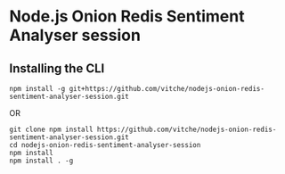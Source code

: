# Node.js Onion Redis Sentiment Analyser session
## Installing the CLI
```shell
npm install -g git+https://github.com/vitche/nodejs-onion-redis-sentiment-analyser-session.git
```
OR
```shell
git clone npm install https://github.com/vitche/nodejs-onion-redis-sentiment-analyser-session.git
cd nodejs-onion-redis-sentiment-analyser-session
npm install
npm install . -g
```
